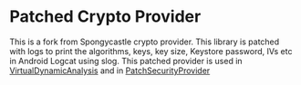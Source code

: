 # Patched Crypto Provider

This is a fork from Spongycastle crypto provider. This library is patched with logs to print the algorithms, keys, key size, Keystore password, IVs etc in Android Logcat using slog.
This patched provider is used in [VirtualDynamicAnalysis](https://github.com/darvincisec/VirtualDynamicAnalysis) and in [PatchSecurityProvider](https://github.com/darvincisec/PatchSecurityProvider)
